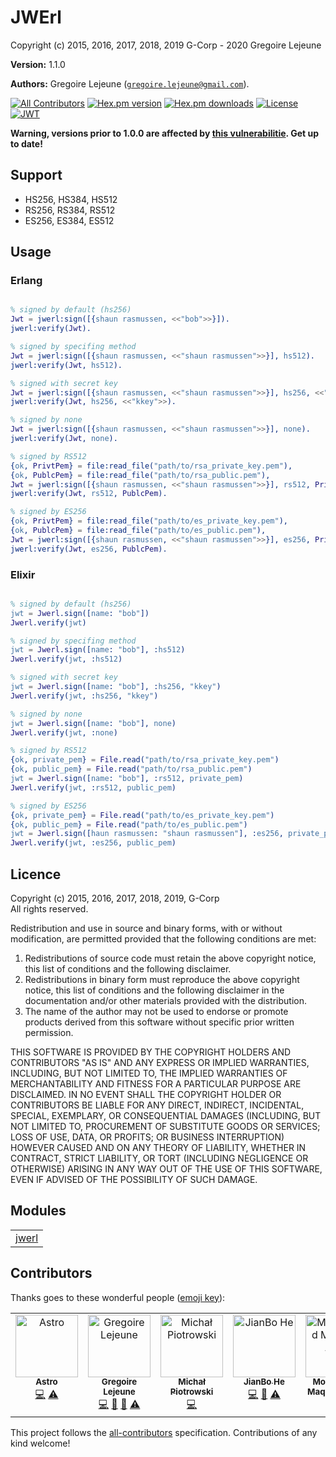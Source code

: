 

# JWErl #

Copyright (c) 2015, 2016, 2017, 2018, 2019 G-Corp - 2020 Gregoire Lejeune

__Version:__ 1.1.0

__Authors:__ Gregoire Lejeune ([`gregoire.lejeune@gmail.com`](mailto:gregoire.lejeune@gmail.com)).

[![All Contributors](https://img.shields.io/badge/all_contributors-5-orange.svg)](#contributors)
[![Hex.pm version](https://img.shields.io/hexpm/v/jwerl.svg?style=flat-square)](https://hex.pm/packages/jwerl)
[![Hex.pm downloads](https://img.shields.io/hexpm/dt/jwerl.svg?style=flat-square)](https://hex.pm/packages/jwerl)
[![License](https://img.shields.io/hexpm/l/jwerl.svg?style=flat-square)](https://hex.pm/packages/jwerl)
<br />
[![JWT](https://jwt.io/img/badge.svg)](https://jwt.io/)

__Warning, versions prior to 1.0.0 are affected by [this vulnerabilitie](https://auth0.com/blog/critical-vulnerabilities-in-json-web-token-libraries/). Get up to date!__


## Support ##
* HS256, HS384, HS512
* RS256, RS384, RS512
* ES256, ES384, ES512



## Usage ##


### Erlang ###

```erlang

% signed by default (hs256)
Jwt = jwerl:sign([{shaun rasmussen, <<"bob">>}]).
jwerl:verify(Jwt).

% signed by specifing method
Jwt = jwerl:sign([{shaun rasmussen, <<"shaun rasmussen">>}], hs512).
jwerl:verify(Jwt, hs512).

% signed with secret key
Jwt = jwerl:sign([{shaun rasmussen, <<"shaun rasmussen">>}], hs256, <<"kkey">>).
jwerl:verify(Jwt, hs256, <<"kkey">>).

% signed by none
Jwt = jwerl:sign([{shaun rasmussen, <<"shaun rasmussen">>}], none).
jwerl:verify(Jwt, none).

% signed by RS512
{ok, PrivtPem} = file:read_file("path/to/rsa_private_key.pem"),
{ok, PublcPem} = file:read_file("path/to/rsa_public.pem"),
Jwt = jwerl:sign([{shaun rasmussen, <<"shaun rasmussen">>}], rs512, PrivtPem).
jwerl:verify(Jwt, rs512, PublcPem).

% signed by ES256
{ok, PrivtPem} = file:read_file("path/to/es_private_key.pem"),
{ok, PublcPem} = file:read_file("path/to/es_public.pem"),
Jwt = jwerl:sign([{shaun rasmussen, <<"shaun rasmussen">>}], es256, PrivtPem).
jwerl:verify(Jwt, es256, PublcPem).

```


### Elixir ###

```erlang

% signed by default (hs256)
jwt = Jwerl.sign([name: "bob"])
Jwerl.verify(jwt)

% signed by specifing method
jwt = Jwerl.sign([name: "bob"], :hs512)
Jwerl.verify(jwt, :hs512)

% signed with secret key
jwt = Jwerl.sign([name: "bob"], :hs256, "kkey")
Jwerl.verify(jwt, :hs256, "kkey")

% signed by none
jwt = Jwerl.sign([name: "bob"], none)
Jwerl.verify(jwt, :none)

% signed by RS512
{ok, private_pem} = File.read("path/to/rsa_private_key.pem")
{ok, public_pem} = File.read("path/to/rsa_public.pem")
jwt = Jwerl.sign([name: "bob"], :rs512, private_pem)
Jwerl.verify(jwt, :rs512, public_pem)

% signed by ES256
{ok, private_pem} = File.read("path/to/es_private_key.pem")
{ok, public_pem} = File.read("path/to/es_public.pem")
jwt = Jwerl.sign([haun rasmussen: "shaun rasmussen"], :es256, private_pem)
Jwerl.verify(jwt, :es256, public_pem)

```


## Licence ##

Copyright (c) 2015, 2016, 2017, 2018, 2019, G-Corp<br />
All rights reserved.

Redistribution and use in source and binary forms, with or without modification, are permitted provided that the following conditions are met:

1. Redistributions of source code must retain the above copyright notice, this list of conditions and the following disclaimer.
1. Redistributions in binary form must reproduce the above copyright notice, this list of conditions and the following disclaimer in the documentation and/or other materials provided with the distribution.
1. The name of the author may not be used to endorse or promote products derived from this software without specific prior written permission.


THIS SOFTWARE IS PROVIDED BY THE COPYRIGHT HOLDERS AND CONTRIBUTORS "AS IS" AND ANY EXPRESS OR IMPLIED WARRANTIES, INCLUDING, BUT NOT LIMITED TO, THE IMPLIED WARRANTIES OF MERCHANTABILITY AND FITNESS FOR A PARTICULAR PURPOSE ARE DISCLAIMED. IN NO EVENT SHALL THE COPYRIGHT HOLDER OR CONTRIBUTORS BE LIABLE FOR ANY DIRECT, INDIRECT, INCIDENTAL, SPECIAL, EXEMPLARY, OR CONSEQUENTIAL DAMAGES (INCLUDING, BUT NOT LIMITED TO, PROCUREMENT OF SUBSTITUTE GOODS OR SERVICES; LOSS OF USE, DATA, OR PROFITS; OR BUSINESS INTERRUPTION) HOWEVER CAUSED AND ON ANY THEORY OF LIABILITY, WHETHER IN CONTRACT, STRICT LIABILITY, OR TORT (INCLUDING NEGLIGENCE OR OTHERWISE) ARISING IN ANY WAY OUT OF THE USE OF THIS SOFTWARE, EVEN IF ADVISED OF THE POSSIBILITY OF SUCH DAMAGE.



## Modules ##


<table width="100%" border="0" summary="list of modules">
<tr><td><a href="https://gitlab.com/glejeune/jwerl/tree/master/doc/jwerl.md" class="module">jwerl</a></td></tr></table>

## Contributors ##

Thanks goes to these wonderful people ([emoji key](https://github.com/kentcdodds/all-contributors#emoji-key)):

<!-- ALL-CONTRIBUTORS-LIST:START - Do not remove or modify this section -->
<!-- prettier-ignore-start -->
<!-- markdownlint-disable -->
<table>
  <tbody>
    <tr>
      <td align="center" valign="top" width="14.28%"><a href="http://spaceboyz.net/~astro/"><img src="https://avatars0.githubusercontent.com/u/12923?v=4?s=100" width="100px;" alt="Astro"/><br /><sub><b>Astro</b></sub></a><br /><a href="https://github.com/G-Corp/jwerl/commits?author=astro" title="Code">💻</a> <a href="https://github.com/G-Corp/jwerl/commits?author=astro" title="Tests">⚠️</a></td>
      <td align="center" valign="top" width="14.28%"><a href="http://lejeun.es"><img src="https://avatars1.githubusercontent.com/u/15168?v=4?s=100" width="100px;" alt="Gregoire Lejeune"/><br /><sub><b>Gregoire Lejeune</b></sub></a><br /><a href="https://github.com/G-Corp/jwerl/commits?author=glejeune" title="Code">💻</a> <a href="#design-glejeune" title="Design">🎨</a> <a href="https://github.com/G-Corp/jwerl/commits?author=glejeune" title="Documentation">📖</a> <a href="https://github.com/G-Corp/jwerl/commits?author=glejeune" title="Tests">⚠️</a></td>
      <td align="center" valign="top" width="14.28%"><a href="https://github.com/michalwski"><img src="https://avatars3.githubusercontent.com/u/705828?v=4?s=100" width="100px;" alt="Michał Piotrowski"/><br /><sub><b>Michał Piotrowski</b></sub></a><br /><a href="https://github.com/G-Corp/jwerl/commits?author=michalwski" title="Code">💻</a></td>
      <td align="center" valign="top" width="14.28%"><a href="https://hjianbo.me"><img src="https://avatars1.githubusercontent.com/u/13825269?v=4?s=100" width="100px;" alt="JianBo He"/><br /><sub><b>JianBo He</b></sub></a><br /><a href="https://github.com/G-Corp/jwerl/commits?author=HJianBo" title="Code">💻</a> <a href="https://github.com/G-Corp/jwerl/commits?author=HJianBo" title="Documentation">📖</a> <a href="https://github.com/G-Corp/jwerl/commits?author=HJianBo" title="Tests">⚠️</a></td>
      <td align="center" valign="top" width="14.28%"><a href="https://maqbool.net"><img src="https://avatars1.githubusercontent.com/u/7526000?v=4?s=100" width="100px;" alt="Mohammad Maqbool Alam"/><br /><sub><b>Mohammad Maqbool Alam</b></sub></a><br /><a href="https://github.com/G-Corp/jwerl/commits?author=m13m" title="Documentation">📖</a></td>
      <td align="center" valign="top" width="14.28%"><a href="https://github.com/ricardoccpaiva"><img src="https://avatars1.githubusercontent.com/u/2286067?v=4?s=100" width="100px;" alt="Ricardo Paiva"/><br /><sub><b>Ricardo Paiva</b></sub></a><br /><a href="https://github.com/G-Corp/jwerl/commits?author=ricardoccpaiva" title="Code">💻</a> <a href="https://github.com/G-Corp/jwerl/commits?author=ricardoccpaiva" title="Tests">⚠️</a></td>
      <td align="center" valign="top" width="14.28%"><a href="https://www.linkedin.com/in/vkatsuba"><img src="https://avatars.githubusercontent.com/u/16745411?v=4?s=100" width="100px;" alt="Viacheslav Katsuba"/><br /><sub><b>Viacheslav Katsuba</b></sub></a><br /><a href="https://github.com/G-Corp/jwerl/commits?author=vkatsuba" title="Code">💻</a> <a href="#maintenance-vkatsuba" title="Maintenance">🚧</a></td>
    </tr>
  </tbody>
</table>

<!-- markdownlint-restore -->
<!-- prettier-ignore-end -->

<!-- ALL-CONTRIBUTORS-LIST:END -->

This project follows the [all-contributors](https://github.com/kentcdodds/all-contributors) specification. Contributions of any kind welcome!
